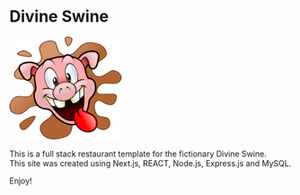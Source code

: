 # Divine Swine

<img width="200" alt="portfolio_view" src=".//public/logo.svg">

This is a full stack restaurant template for the fictionary Divine Swine.<br>
This site was created using Next.js, REACT, Node.js, Express.js and MySQL.

Enjoy!
